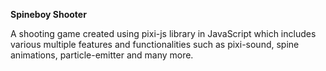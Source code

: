 **Spineboy Shooter**

A shooting game created using pixi-js library in JavaScript which includes various multiple features and functionalities such as pixi-sound, spine animations, particle-emitter and many more.   
